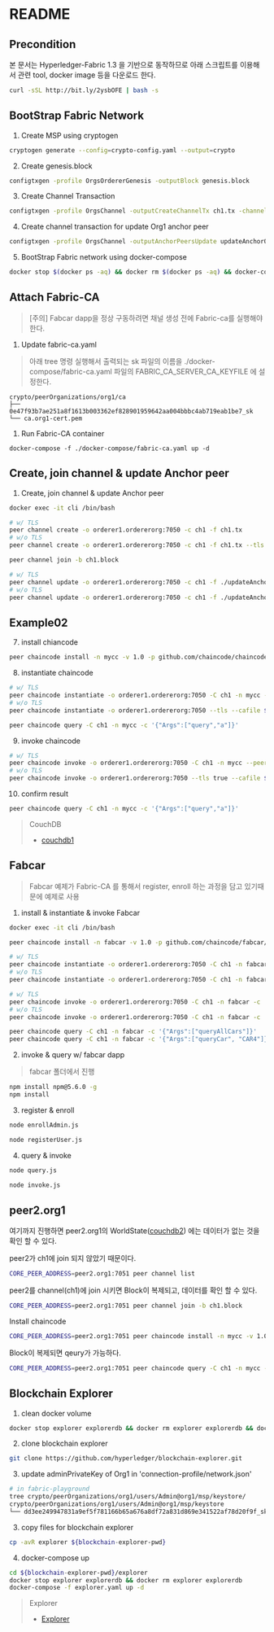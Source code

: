 # README

## Precondition

본 문서는 Hyperledger-Fabric 1.3 을 기반으로 동작하므로 아래 스크립트를 이용해서 관련 tool, docker image 등을 다운로드 한다.

```bash
curl -sSL http://bit.ly/2ysbOFE | bash -s
```

## BootStrap Fabric Network

1. Create MSP using cryptogen

```bash
cryptogen generate --config=crypto-config.yaml --output=crypto
```

2. Create genesis.block

```bash
configtxgen -profile OrgsOrdererGenesis -outputBlock genesis.block
```

3. Create Channel Transaction

```bash
configtxgen -profile OrgsChannel -outputCreateChannelTx ch1.tx -channelID ch1
```

4. Create channel transaction for update Org1 anchor peer

```bash
configtxgen -profile OrgsChannel -outputAnchorPeersUpdate updateAnchorOrg1.tx -channelID ch1 -asOrg Org1
```

5. BootStrap Fabric network using docker-compose

```bash
docker stop $(docker ps -aq) && docker rm $(docker ps -aq) && docker-compose -f bootstrap.yaml up -d
```

## Attach Fabric-CA

> [주의] Fabcar dapp을 정상 구동하려면 채널 생성 전에 Fabric-ca를 실행해야 한다.

1. Update fabric-ca.yaml

> 아래 tree 명령 실행해서 출력되는 sk 파일의 이름을 ./docker-compose/fabric-ca.yaml 파일의 FABRIC_CA_SERVER_CA_KEYFILE 에 설정한다.

```
crypto/peerOrganizations/org1/ca
├── 0e47f93b7ae251a8f1613b003362ef828901959642aa004bbbc4ab719eab1be7_sk
└── ca.org1-cert.pem
```

1. Run Fabric-CA container

```
docker-compose -f ./docker-compose/fabric-ca.yaml up -d
```

## Create, join channel & update Anchor peer

1. Create, join channel & update Anchor peer

```bash
docker exec -it cli /bin/bash
```

```bash
# w/ TLS
peer channel create -o orderer1.ordererorg:7050 -c ch1 -f ch1.tx
# w/o TLS
peer channel create -o orderer1.ordererorg:7050 -c ch1 -f ch1.tx --tls --cafile $ORDERER_ORG_TLSCACERTS
```

```bash
peer channel join -b ch1.block
```

```bash
# w/ TLS
peer channel update -o orderer1.ordererorg:7050 -c ch1 -f ./updateAnchorOrg1.tx
# w/o TLS
peer channel update -o orderer1.ordererorg:7050 -c ch1 -f ./updateAnchorOrg1.tx --tls --cafile $ORDERER_ORG_TLSCACERTS
```

## Example02

7. install chiancode

```bash
peer chaincode install -n mycc -v 1.0 -p github.com/chaincode/chaincode_example02/go/
```

8. instantiate chaincode

```bash
# w/ TLS
peer chaincode instantiate -o orderer1.ordererorg:7050 -C ch1 -n mycc -v 1.0 -c '{"Args":["init","a", "100", "b","200"]}' -P "OR ('Org1MSP.member')"
# w/o TLS
peer chaincode instantiate -o orderer1.ordererorg:7050 --tls --cafile $ORDERER_ORG_TLSCACERTS -C ch1 -n mycc -v 1.0 -c '{"Args":["init","a", "100", "b","200"]}' -P "OR ('Org1MSP.member')"
```

```bash
peer chaincode query -C ch1 -n mycc -c '{"Args":["query","a"]}'
```

9. invoke chaincode

```bash
# w/ TLS
peer chaincode invoke -o orderer1.ordererorg:7050 -C ch1 -n mycc --peerAddresses peer1.org1:7051 --tlsRootCertFiles /opt/gopath/src/github.com/hyperledger/fabric/peer/crypto/peerOrganizations/org1/peers/peer1.org1/tls/ca.crt -c '{"Args":["invoke","a","b","10"]}'
# w/o TLS
peer chaincode invoke -o orderer1.ordererorg:7050 --tls true --cafile $ORDERER_ORG_TLSCACERTS -C ch1 -n mycc --peerAddresses peer1.org1:7051 --tlsRootCertFiles /opt/gopath/src/github.com/hyperledger/fabric/peer/crypto/peerOrganizations/org1/peers/peer1.org1/tls/ca.crt -c '{"Args":["invoke","a","b","10"]}'
```

10. confirm result

```bash
peer chaincode query -C ch1 -n mycc -c '{"Args":["query","a"]}'
```

> CouchDB
>
> * [couchdb1](http://localhost:5984/_utils/)

## Fabcar

> Fabcar 예제가 Fabric-CA 를 통해서 register, enroll 하는 과정을 담고 있기때문에 예제로 사용

1. install & instantiate & invoke Fabcar

```bash
docker exec -it cli /bin/bash
```

```bash
peer chaincode install -n fabcar -v 1.0 -p github.com/chaincode/fabcar/go/
```

```bash
# w/ TLS
peer chaincode instantiate -o orderer1.ordererorg:7050 -C ch1 -n fabcar -v 1.0 -c '{"Args":[""]}' -P "OR ('Org1MSP.member')"
# w/o TLS
peer chaincode instantiate -o orderer1.ordererorg:7050 -C ch1 -n fabcar -v 1.0 -c '{"Args":[""]}' -P "OR ('Org1MSP.member')" --tls --cafile $ORDERER_ORG_TLSCACERTS
```

```bash
# w/ TLS
peer chaincode invoke -o orderer1.ordererorg:7050 -C ch1 -n fabcar -c '{"function":"initLedger","Args":[""]}'
# w/o TLS
peer chaincode invoke -o orderer1.ordererorg:7050 -C ch1 -n fabcar -c '{"function":"initLedger","Args":[""]}' --tls --cafile $ORDERER_ORG_TLSCACERTS
```

```bash
peer chaincode query -C ch1 -n fabcar -c '{"Args":["queryAllCars"]}'
peer chaincode query -C ch1 -n fabcar -c '{"Args":["queryCar", "CAR4"]}'
```

2. invoke & query w/ fabcar dapp

> fabcar 폴더에서 진행

```bash
npm install npm@5.6.0 -g
npm install
```

3. register & enroll

```bash
node enrollAdmin.js
```

```bash
node registerUser.js
```

4. query & invoke

```bash
node query.js
```

```bash
node invoke.js
```

## peer2.org1

여기까지 진행하면 peer2.org1의 WorldState([couchdb2](http://localhost:6984/_utils/)) 에는 데이터가 없는 것을 확인 할 수 있다.

peer2가 ch1에 join 되지 않았기 때문이다.

```bash
CORE_PEER_ADDRESS=peer2.org1:7051 peer channel list
```

peer2를 channel(ch1)에 join 시키면 Block이 복제되고, 데이터를 확인 할 수 있다.

```bash
CORE_PEER_ADDRESS=peer2.org1:7051 peer channel join -b ch1.block
```

Install chaincode

```bash
CORE_PEER_ADDRESS=peer2.org1:7051 peer chaincode install -n mycc -v 1.0 -p github.com/chaincode/chaincode_example02/go/
```

Block이 복제되면 qeury가 가능하다.
```bash
CORE_PEER_ADDRESS=peer2.org1:7051 peer chaincode query -C ch1 -n mycc -c '{"Args":["query","a"]}'
```


## Blockchain Explorer

1. clean docker volume

```bash
docker stop explorer explorerdb && docker rm explorer explorerdb && docker volume rm fabric-playground_walletstore fabric-playground_pgdata
```

2. clone blockchain explorer

```bash
git clone https://github.com/hyperledger/blockchain-explorer.git
```

3. update adminPrivateKey of Org1 in  'connection-profile/network.json'
```bash
# in fabric-playground
tree crypto/peerOrganizations/org1/users/Admin@org1/msp/keystore/
crypto/peerOrganizations/org1/users/Admin@org1/msp/keystore
└── dd3ee249947831a9ef5f781166b65a676a8df72a831d869e341522af78d20f9f_sk
```

3. copy files for blockchain explorer

```bash
cp -avR explorer ${blockchain-explorer-pwd}
```

4. docker-compose up

```bash
cd ${blockchain-explorer-pwd}/explorer
docker stop explorer explorerdb && docker rm explorer explorerdb
docker-compose -f explorer.yaml up -d
```

> Explorer
>
> * [Explorer](http://localhost:8080/)
